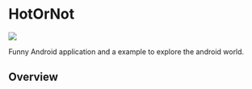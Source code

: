 # HotOrNot
<img src="https://gitorious.org/hotornot/hotornot/source/76bae61c3c419d9163e55e10ff946e6162e4a741:res/drawable-xhdpi/hon_launcher_icon.png">

Funny Android application and a example to explore the android world.

## Overview
